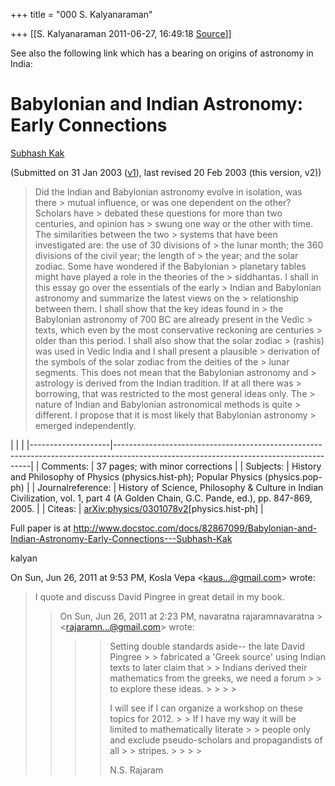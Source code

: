 +++
title = "000 S. Kalyanaraman"

+++
[[S. Kalyanaraman	2011-06-27, 16:49:18 [Source](https://groups.google.com/g/bvparishat/c/KAjqU7I7CO0)]]



See also the following link which has a bearing on origins of astronomy in India:

# Babylonian and Indian Astronomy: Early Connections

[Subhash Kak](http://arxiv.org/find/physics/1/au:+Kak_S/0/1/0/all/0/1)

(Submitted on 31 Jan 2003 ([v1](http://arxiv.org/abs/physics/0301078v1)), last revised 20 Feb 2003 (this version, v2))

> Did the Indian and Babylonian astronomy evolve in isolation, was there > mutual influence, or was one dependent on the other? Scholars have > debated these questions for more than two centuries, and opinion has > swung one way or the other with time. The similarities between the two > systems that have been investigated are: the use of 30 divisions of > the lunar month; the 360 divisions of the civil year; the length of > the year; and the solar zodiac. Some have wondered if the Babylonian > planetary tables might have played a role in the theories of the > siddhantas. I shall in this essay go over the essentials of the early > Indian and Babylonian astronomy and summarize the latest views on the > relationship between them. I shall show that the key ideas found in > the Babylonian astronomy of 700 BC are already present in the Vedic > texts, which even by the most conservative reckoning are centuries > older than this period. I shall also show that the solar zodiac > (rashis) was used in Vedic India and I shall present a plausible > derivation of the symbols of the solar zodiac from the deities of the > lunar segments. This does not mean that the Babylonian astronomy and > astrology is derived from the Indian tradition. If at all there was > borrowing, that was restricted to the most general ideas only. The > nature of Indian and Babylonian astronomical methods is quite > different. I propose that it is most likely that Babylonian astronomy > emerged independently.

|                    |                                                                                                                                       | |--------------------|---------------------------------------------------------------------------------------------------------------------------------------| | Comments:          | 37 pages; with minor corrections                                                                                                      | | Subjects:          | History and Philosophy of Physics (physics.hist-ph); Popular Physics (physics.pop-ph)                                                 | | Journalreference: | History of Science, Philosophy & Culture in Indian Civilization, vol. 1, part 4 (A Golden Chain, G.C. Pande, ed.), pp. 847-869, 2005. | | Citeas:           | [arXiv:physics/0301078v2](http://arxiv.org/abs/physics/0301078v2)\[physics.hist-ph\]                                                 |

Full paper is at <http://www.docstoc.com/docs/82867099/Babylonian-and-Indian-Astronomy-Early-Connections---Subhash-Kak>

  

kalyan  
  

On Sun, Jun 26, 2011 at 9:53 PM, Kosla Vepa \<[kaus...@gmail.com]()\> wrote:  

> I quote and discuss David Pingree in great detail in my book.
> > 
> > 
> > 
> > 
> >   
>   
> > 
> > On Sun, Jun 26, 2011 at 2:23 PM, navaratna rajaramnavaratna > \<[rajaramn...@gmail.com]()\> wrote:  
> > > 
> > > > 
> > > > 
> > > > 
> > > >  Setting double standards aside-- the late David Pingree > > fabricated a 'Greek source' using Indian texts to later claim that > > Indians derived their mathematics from the greeks, we need a forum > > to explore these ideas. > > > > 
> > > > 
> > > > 
> > > > 
> > > > 
> > > >  I will see if I can organize a workshop on these topics for 2012. > > If I have my way it will be limited to mathematically literate > > people only and exclude pseudo-scholars and propagandists of all > > stripes. > > > > 
> > > > 
> > > > 
> > > > 
> > > > 
> > > > N.S. Rajaram  
> >   
> > > > 
> > > >   
> > 
> >   
> > 
> > 

  

